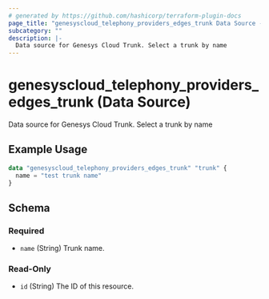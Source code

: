 ```yaml
---
# generated by https://github.com/hashicorp/terraform-plugin-docs
page_title: "genesyscloud_telephony_providers_edges_trunk Data Source - terraform-provider-genesyscloud"
subcategory: ""
description: |-
  Data source for Genesys Cloud Trunk. Select a trunk by name
---
```


# genesyscloud_telephony_providers_edges_trunk (Data Source)

Data source for Genesys Cloud Trunk. Select a trunk by name

## Example Usage

```terraform
data "genesyscloud_telephony_providers_edges_trunk" "trunk" {
  name = "test trunk name"
}
```

<!-- schema generated by tfplugindocs -->
## Schema

### Required

- `name` (String) Trunk name.

### Read-Only

- `id` (String) The ID of this resource.


